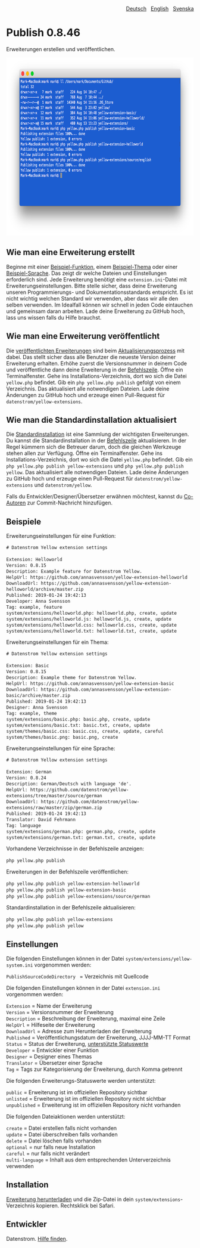 <p align="right"><a href="README-de.md">Deutsch</a> &nbsp; <a href="README.md">English</a> &nbsp; <a href="README-sv.md">Svenska</a></p>

# Publish 0.8.46

Erweiterungen erstellen und veröffentlichen.

<p align="center"><img src="publish-screenshot.png?raw=true" width="794" height="478" alt="Bildschirmfoto"></p>

## Wie man eine Erweiterung erstellt

Beginne mit einer [Beispiel-Funktion](https://github.com/schulle4u/yellow-extension-helloworld), einem [Beispiel-Thema](https://github.com/schulle4u/yellow-extension-basic) oder einer [Beispiel-Sprache](https://github.com/datenstrom/yellow-extensions/tree/master/source/german). Das zeigt dir welche Dateien und Einstellungen erforderlich sind. Jede Erweiterung benötigt eine `extension.ini`-Datei mit Erweiterungseinstellungen. Bitte stelle sicher, dass deine Erweiterung unseren Programmierungs- und Dokumentationsstandards entspricht. Es ist nicht wichtig welchen Standard wir verwenden, aber dass wir alle den selben verwenden. Im Idealfall können wir schnell in jeden Code eintauchen und gemeinsam daran arbeiten. Lade deine Erweiterung zu GitHub hoch, lass uns wissen falls du Hilfe brauchst.

## Wie man eine Erweiterung veröffentlicht

Die [veröffentlichten Erweiterungen](https://github.com/datenstrom/yellow-extensions/tree/master/README-de.md) sind beim [Aktualisierungsprozess](https://github.com/datenstrom/yellow-extensions/tree/master/source/update/README-de.md) mit dabei. Das stellt sicher dass alle Benutzer die neueste Version deiner Erweiterung erhalten. Erhöhe zuerst die Versionsnummer in deinem Code und veröffentliche dann deine Erweiterung in der [Befehlszeile](https://github.com/datenstrom/yellow-extensions/tree/master/source/command/README-de.md). Öffne ein Terminalfenster. Gehe ins Installations-Verzeichnis, dort wo sich die Datei `yellow.php` befindet. Gib ein `php yellow.php publish` gefolgt von einem Verzeichnis. Das aktualisiert alle notwendigen Dateien. Lade deine Änderungen zu GitHub hoch und erzeuge einen Pull-Request für `datenstrom/yellow-extensions`.

## Wie man die Standardinstallation aktualisiert

Die [Standardinstallation](https://github.com/datenstrom/yellow) ist eine Sammlung der wichtigsten Erweiterungen. Du kannst die Standardinstallation in der [Befehlszeile](https://github.com/datenstrom/yellow-extensions/tree/master/source/command/README-de.md) aktualisieren. In der Regel kümmern sich die Betreuer darum, doch die gleichen Werkzeuge stehen allen zur Verfügung. Öffne ein Terminalfenster. Gehe ins Installations-Verzeichnis, dort wo sich die Datei `yellow.php` befindet. Gib ein `php yellow.php publish yellow-extensions` und `php yellow.php publish yellow`. Das aktualisiert alle notwendigen Dateien. Lade deine Änderungen zu GitHub hoch und erzeuge einen Pull-Request für `datenstrom/yellow-extensions` und `datenstrom/yellow`.

Falls du Entwickler/Designer/Übersetzer erwähnen möchtest, kannst du [Co-Autoren](https://docs.github.com/en/pull-requests/committing-changes-to-your-project/creating-and-editing-commits/creating-a-commit-with-multiple-authors) zur Commit-Nachricht hinzufügen.

## Beispiele

Erweiterungseinstellungen für eine Funktion:

~~~
# Datenstrom Yellow extension settings

Extension: Helloworld
Version: 0.8.15
Description: Example feature for Datenstrom Yellow.
HelpUrl: https://github.com/annasvensson/yellow-extension-helloworld
DownloadUrl: https://github.com/annasvensson/yellow-extension-helloworld/archive/master.zip
Published: 2019-01-24 19:42:13
Developer: Anna Svensson
Tag: example, feature
system/extensions/helloworld.php: helloworld.php, create, update
system/extensions/helloworld.js: helloworld.js, create, update
system/extensions/helloworld.css: helloworld.css, create, update
system/extensions/helloworld.txt: helloworld.txt, create, update
~~~

Erweiterungseinstellungen für ein Thema:

~~~
# Datenstrom Yellow extension settings

Extension: Basic
Version: 0.8.15
Description: Example theme for Datenstrom Yellow.
HelpUrl: https://github.com/annasvensson/yellow-extension-basic
DownloadUrl: https://github.com/annasvensson/yellow-extension-basic/archive/master.zip
Published: 2019-01-24 19:42:13
Designer: Anna Svensson
Tag: example, theme
system/extensions/basic.php: basic.php, create, update
system/extensions/basic.txt: basic.txt, create, update
system/themes/basic.css: basic.css, create, update, careful
system/themes/basic.png: basic.png, create
~~~

Erweiterungseinstellungen für eine Sprache:

~~~
# Datenstrom Yellow extension settings

Extension: German
Version: 0.8.24
Description: German/Deutsch with language 'de'.
HelpUrl: https://github.com/datenstrom/yellow-extensions/tree/master/source/german
DownloadUrl: https://github.com/datenstrom/yellow-extensions/raw/master/zip/german.zip
Published: 2019-01-24 19:42:13
Translator: David Fehrmann
Tag: language
system/extensions/german.php: german.php, create, update
system/extensions/german.txt: german.txt, create, update
~~~

Vorhandene Verzeichnisse in der Befehlszeile anzeigen:

`php yellow.php publish`  

Erweiterungen in der Befehlszeile veröffentlichen:

`php yellow.php publish yellow-extension-helloworld`  
`php yellow.php publish yellow-extension-basic`  
`php yellow.php publish yellow-extensions/source/german`  

Standardinstallation in der Befehlszeile aktualisieren:

`php yellow.php publish yellow-extensions`  
`php yellow.php publish yellow`  

## Einstellungen

Die folgenden Einstellungen können in der Datei `system/extensions/yellow-system.ini` vorgenommen werden:

`PublishSourceCodeDirectory ` = Verzeichnis mit Quellcode  

Die folgenden Einstellungen können in der Datei `extension.ini` vorgenommen werden:

`Extension` = Name der Erweiterung  
`Version` = Versionsnummer der Erweiterung  
`Description` = Beschreibung der Erweiterung, maximal eine Zeile  
`HelpUrl` = Hilfeseite der Erweiterung  
`DownloadUrl` = Adresse zum Herunterladen der Erweiterung  
`Published` = Veröffentlichungsdatum der Erweiterung, JJJJ-MM-TT Format  
`Status` = Status der Erweiterung, [unterstützte Statuswerte](#einstellungen-status)  
`Developer` = Entwickler einer Funktion  
`Designer` = Designer eines Themas  
`Translator` = Übersetzer einer Sprache  
`Tag` = Tags zur Kategorisierung der Erweiterung, durch Komma getrennt  

<a id="einstellungen-status"></a>Die folgenden Erweiterungs-Statuswerte werden unterstützt:

`public` = Erweiterung ist im offiziellen Repository sichtbar  
`unlisted` = Erweiterung ist im offiziellen Repository nicht sichtbar  
`unpublished` = Erweiterung ist im offiziellen Repository nicht vorhanden  

<a id="einstellungen-actions"></a>Die folgenden Dateiaktionen werden unterstützt:

`create` = Datei erstellen falls nicht vorhanden  
`update` = Datei überschreiben falls vorhanden  
`delete` = Datei löschen falls vorhanden  
`optional` = nur falls neue Installation  
`careful` = nur falls nicht verändert  
`multi-language` = Inhalt aus dem entsprechenden Unterverzeichnis verwenden  

## Installation

[Erweiterung herunterladen](https://github.com/datenstrom/yellow-extensions/raw/master/zip/publish.zip) und die Zip-Datei in dein `system/extensions`-Verzeichnis kopieren. Rechtsklick bei Safari.

## Entwickler

Datenstrom. [Hilfe finden](https://datenstrom.se/de/yellow/help/).
